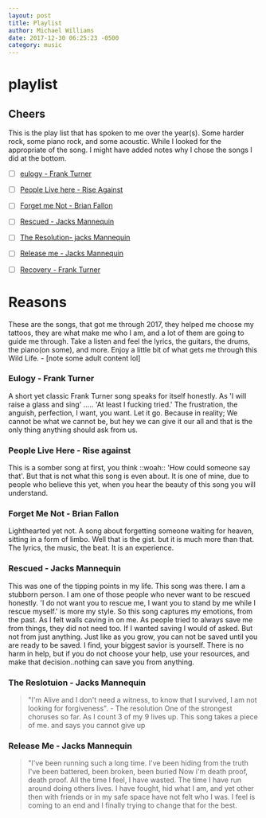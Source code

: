 ```yaml
---
layout: post
title: Playlist
author: Michael Williams
date: 2017-12-30 06:25:23 -0500
category: music
---
```

# playlist

## Cheers

This is the play list that has spoken to me over the year(s).
Some harder rock, some piano rock, and some acoustic. While I looked for the appropriate of the song. I might have added notes why I chose the songs I did at the bottom.

- [ ] [eulogy - Frank Turner](https://www.youtube.com/watch?v=VXJoexZBMcA)
- [ ] [People Live here - Rise Against](https://www.youtube.com/watch?v=HRqSg2PrJpY)
- [ ] [Forget me Not - Brian Fallon](https://youtu.be/1jf4qiIs2AU)
- [ ] [Rescued - Jacks Mannequin](https://youtu.be/VwuLm1HPpSY)
- [ ] [The Resolution- jacks Mannequin](https://youtu.be/3UgGe50SbeI)
- [ ] [Release me - Jacks Mannequin](https://youtu.be/MTgd3HBCPyc)
- [ ] [Recovery - Frank Turner](https://www.youtube.com/watch?v=F1L5zJ2afLs)


# Reasons

These are the songs, that got me through 2017, they helped me choose my tattoos, they are what make me who I am, and a lot of them are going to guide me through.
Take a listen and feel the lyrics, the guitars, the drums, the piano(on some), and more. Enjoy a little bit of what gets me through this Wild Life. - [note some adult content lol]

### Eulogy - Frank Turner

A short yet classic Frank Turner song speaks for itself honestly. As 'I will raise a glass and sing' ..... 'At least I fucking tried.'
The frustration, the anguish, perfection, I want, you want. Let it go. Because in reality; We cannot be what we cannot be, but hey we can give it our all and that is the only thing anything should ask from us.

### People Live Here - Rise against

This is a somber song at first, you think ::woah:: 'How could someone say that'.
But that is not what this song is even about. It is one of mine, due to people who believe this yet, when you hear the beauty of this song you will understand.

### Forget Me Not - Brian Fallon

Lighthearted yet not. A song about forgetting someone waiting for heaven, sitting in a form of limbo. Well that is the gist. but it is much more than that. The lyrics, the music, the beat. It is an experience.

### Rescued - Jacks Mannequin

This was one of the tipping points in my life. This song was there. I am a stubborn person. I am one of those people who never want to be rescued honestly.
'I do not want you to rescue me, I want you to stand by me while I rescue myself.' is more my style. So this song captures my emotions, from the past. As I felt walls caving in on me. As people tried to always save me from things, they did not need too. If I wanted saving I would of asked. But not from just anything. Just like as you grow, you can not be saved until you are ready to be saved. I find, your biggest savior is yourself. There is no harm in help, but if you do not choose your help, use your resources, and make that decision..nothing can save you from anything. 

### The Reslotuion - Jacks Mannequin

> "I'm Alive and I don't need a witness, to know that I survived, I am not looking for forgiveness". - The resolution
One of the strongest choruses so far. As I count 3 of my 9 lives up. This song takes a piece of me. and says you cannot give up

### Release Me - Jacks Mannequin 

> "I've been running such a long time. I've been hiding from the truth I've been battered, been broken, been buried Now i'm death proof, death proof.
All the time I feel, I have wasted. The time I have run around doing others lives.
I have fought, hid what I am, and yet other then with friends or in my safe space have not felt who I was. I feel is coming to an end and I finally trying to change that for the best.

